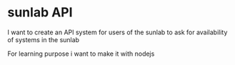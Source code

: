# sunlab API
I want to create an API system for users of the sunlab to ask for availability of systems in the sunlab

For learning purpose i want to make it with nodejs